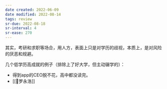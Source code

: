 ```yaml
---
date created: 2022-06-09
date modified: 2022-08-14
tags: review
sr-due: 2022-08-18
sr-interval: 4
sr-ease: 270
---
```


其实，考研和求职等场合，用人方，表面上只是对学历的歧视，本质上，是对风险的厌恶和规避。

几个低学历高成就的例子（排除上了好大学，但主动辍学的）：
- 得到app的CEO脱不花，高中都没读完。
- [[🧑罗永浩]]

